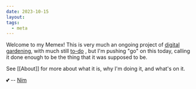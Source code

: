 ```yaml
---
date: 2023-10-15
layout: 
tags:
  - meta
---
```


Welcome to my Memex! This is very much an ongoing project of [digital gardening](/how-this-memex-started), with much still [to-do](/todo) , but I'm pushing "go" on this today, calling it done enough to be the thing that it was supposed to be.

See [[About]] for more about what it is, why I'm doing it, and what's on it. 

💕 -- [Ním](/me)

